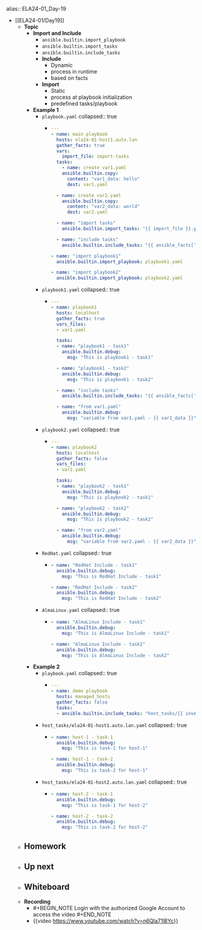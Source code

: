 alias:: ELA24-01_Day-19

- [[ELA24-01/Day19]]
	- **Topic**
		- **Import and Include**
			- `ansible.builtin.import_playbook`
			- `ansible.builtin.import_tasks`
			- `ansible.builtin.include_tasks`
			- **Include**
				- Dynamic
				- process in runtime
				- based on facts
			- **Import**
				- Static
				- process at playbook initialization
				- predefined tasks/playbook
		- **Example 1**
			- `playbook.yaml`
			  collapsed:: true
				- ```yaml
				  ---
				  - name: main playbook
				    hosts: ela24-01-host1.auto.lan
				    gather_facts: true
				    vars:
				      import_file: import-tasks
				    tasks:
				      - name: create var1.yaml
				      ansible.builtin.copy:
				        content: "var1_data: hello"
				        dest: var1.yaml
				  
				    - name: create var2.yaml
				      ansible.builtin.copy:
				        content: "var2_data: world"
				        dest: var2.yaml
				  
				    - name: "import tasks"
				      ansible.builtin.import_tasks: "{{ import_file }}.yaml"
				  
				    - name: "include tasks"
				      ansible.builtin.include_tasks: "{{ ansible_facts['distribution'] }}.yaml"
				  
				  - name: "import playbook1"
				    ansible.builtin.import_playbook: playbook1.yaml
				  
				  - name: "import playbook2"
				    ansible.builtin.import_playbook: playbook2.yaml
				  ```
			- `playbook1.yaml`
			  collapsed:: true
				- ```yaml
				  ---
				  - name: playbook1
				    hosts: localhost
				    gather_facts: true
				    vars_files:
				    - var1.yaml
				  
				    tasks:
				    - name: "playbook1 - task1"
				      ansible.builtin.debug:
				        msg: "This is playbook1 - task1"
				  
				    - name: "playbook1 - task2"
				      ansible.builtin.debug:
				        msg: "This is playbook1 - task2"
				  
				    - name: "include tasks"
				      ansible.builtin.include_tasks: "{{ ansible_facts['distribution'] }}.yaml"
				  
				    - name: "from var1.yaml"
				      ansible.builtin.debug:
				        msg: "variable from var1.yaml - {{ var1_data }}"
				  ```
			- `playbook2.yaml`
			  collapsed:: true
				- ```yaml
				  ---
				  - name: playbook2
				    hosts: localhost
				    gather_facts: false
				    vars_files:
				    - var2.yaml
				  
				    tasks:
				    - name: "playbook2 - task1"
				      ansible.builtin.debug:
				        msg: "This is playbook2 - task1"
				  
				    - name: "playbook2 - task2"
				      ansible.builtin.debug:
				        msg: "This is playbook2 - task2"
				  
				    - name: "from var2.yaml"
				      ansible.builtin.debug:
				        msg: "variable from var2.yaml - {{ var2_data }}"
				  ```
			- `RedHat.yaml`
			  collapsed:: true
				- ```yaml
				  - name: "RedHat Include - task1"
				    ansible.builtin.debug:
				      msg: "This is RedHat Include - task1"
				  
				  - name: "RedHat Include - task2"
				    ansible.builtin.debug:
				      msg: "This is RedHat Include - task2"
				  ```
			- `AlmaLinux.yaml`
			  collapsed:: true
				- ```yaml
				  - name: "AlmaLinux Include - task1"
				    ansible.builtin.debug:
				      msg: "This is AlmaLinux Include - task1"
				  
				  - name: "AlmaLinux Include - task2"
				    ansible.builtin.debug:
				      msg: "This is AlmaLinux Include - task2"
				  ```
		- **Example 2**
			- `playbook.yaml`
			  collapsed:: true
				- ```yaml
				  ---
				  - name: demo playbook
				    hosts: managed_hosts
				    gather_facts: false
				    tasks:
				    - ansible.builtin.include_tasks: "host_tasks/{{ inventory_hostname }}.yaml"
				  ```
			- `host_tasks/ela24-01-host1.auto.lan.yaml`
			  collapsed:: true
				- ```yaml
				  - name: host-1 - task-1
				    ansible.builtin.debug:
				      msg: "This is task-1 for host-1"
				  
				  - name: host-1 - task-2
				    ansible.builtin.debug:
				      msg: "This is task-2 for host-1"
				  ```
			- `host_tasks/ela24-01-host2.auto.lan.yaml`
			  collapsed:: true
				- ```yaml
				  - name: host-2 - task-1
				    ansible.builtin.debug:
				      msg: "This is task-1 for host-2"
				  
				  - name: host-2 - task-2
				    ansible.builtin.debug:
				      msg: "This is task-2 for host-2"
				  ```
	- **Homework**
		-
	- **Up next**
		-
	- **Whiteboard**
		-
	- **Recording**
		- #+BEGIN_NOTE
		  Login with the authorized Google Account to access the video
		  #+END_NOTE
		- {{video https://www.youtube.com/watch?v=n6Qla71lBYc}}
